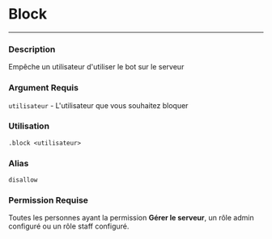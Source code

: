 # Block
---
### Description
Empêche un utilisateur d'utiliser le bot sur le serveur
### Argument Requis
`utilisateur` - L'utilisateur que vous souhaitez bloquer
### Utilisation
```
.block <utilisateur>
```
### Alias
`disallow`
### Permission Requise
Toutes les personnes ayant la permission **Gérer le serveur**, un rôle admin configuré ou un rôle staff configuré.
